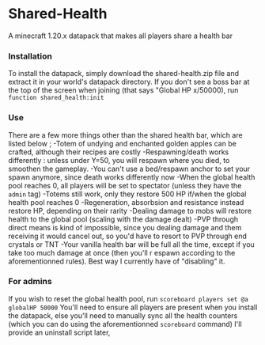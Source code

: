 # Shared-Health
A minecraft 1.20.x datapack that makes all players share a health bar

### Installation
To install the datapack, simply download the shared-health.zip file and extract it in your world's datapack directory.
If you don't see a boss bar at the top of the screen when joining (that says "Global HP x/50000), run `function shared_health:init`


### Use
There are a few more things other than the shared health bar, which are listed below ;
-Totem of undying and enchanted golden apples can be crafted, although their recipes are costly
-Respawning/death works differently : unless under Y=50, you will respawn where you died, to smoothen the gameplay.
-You can't use a bed/respawn anchor to set your spawn anymore, since death works differently now
-When the global health pool reaches 0, all players will be set to spectator (unless they have the `admin` tag)
-Totems still work, only they restore 500 HP if/when the global health pool reaches 0
-Regeneration, absorbsion and resistance instead restore HP, depending on their rarity
-Dealing damage to mobs will restore health to the global pool (scaling with the damage dealt)
-PVP through direct means is kind of impossible, since you dealing damage and them receiving it would cancel out, so you'd have to
  resort to PVP through end crystals or TNT
-Your vanilla health bar will be full all the time, except if you take too much damage at once (then you'll r
  espawn according to the aforementionned rules). Best way I currently have of "disabling" it.

### For admins
If you wish to reset the global health pool, run `scoreboard players set @a globalHP 50000`
You'll need to ensure all players are present when you install the datapack, else you'll need to manually
sync all the health counters (which you can do using the aforementionned `scoreboard` command)
I'll provide an uninstall script later, 
